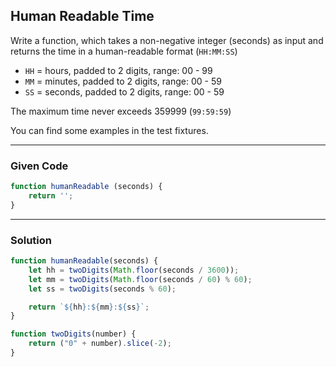 ## Human Readable Time

Write a function, which takes a non-negative integer (seconds) as input and returns the time in a human-readable format (`HH:MM:SS`)

- `HH` = hours, padded to 2 digits, range: 00 - 99
- `MM` = minutes, padded to 2 digits, range: 00 - 59
- `SS` = seconds, padded to 2 digits, range: 00 - 59

The maximum time never exceeds 359999 (`99:59:59`)

You can find some examples in the test fixtures.

---

### Given Code
```javascript
function humanReadable (seconds) {
    return '';
}
```

---

### Solution

```javascript
function humanReadable(seconds) {
    let hh = twoDigits(Math.floor(seconds / 3600));
    let mm = twoDigits(Math.floor(seconds / 60) % 60);
    let ss = twoDigits(seconds % 60);

    return `${hh}:${mm}:${ss}`;
}

function twoDigits(number) {
    return ("0" + number).slice(-2);
}
```
